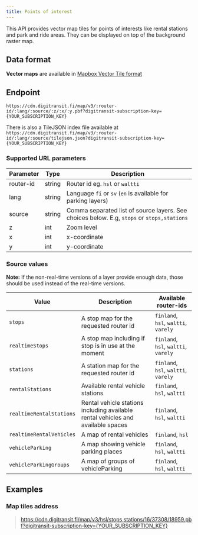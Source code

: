 ```yaml
---
title: Points of interest
---
```


This API provides vector map tiles for points of interests like rental stations and park and ride areas. They can be displayed on top of the background raster map.

## Data format

**Vector maps** are available in [Mapbox Vector Tile format](https://github.com/mapbox/vector-tile-spec)

## Endpoint

`https://cdn.digitransit.fi/map/v3/:router-id/:lang/:source/:z/:x/:y.pbf?digitransit-subscription-key={YOUR_SUBSCRIPTION_KEY}`

There is also a TileJSON index file available at `https://cdn.digitransit.fi/map/v3/:router-id/:lang/:source/tilejson.json?digitransit-subscription-key={YOUR_SUBSCRIPTION_KEY}`

### Supported URL parameters

| Parameter     | Type           | Description                                              |
|---------------|----------------|----------------------------------------------------------|
| router-id     | string         | Router id eg. `hsl` or `waltti`
| lang          | string         | Language `fi` or `sv` (`en` is available for parking layers)
| source        | string         | Comma separated list of source layers. See choices below. E.g, `stops` or `stops,stations`
| z             | int            | Zoom level
| x             | int            | x-coordinate
| y             | int            | y-coordinate

### Source values

**Note:** If the non-real-time versions of a layer provide enough data, those should be used instead of the real-time versions.

| Value                     | Description                                              | Available router-ids                                                       |
|---------------------------|----------------------------------------------------------|----------------------------------------------------------------------------|
| `stops`                   | A stop map for the requested router id                                           | `finland`, `hsl`, `waltti`, `varely` |
| `realtimeStops`           | A stop map including if stop is in use at the moment                             | `finland`, `hsl`, `waltti`, `varely` |
| `stations`                | A station map for the requested router id                                        | `finland`, `hsl`, `waltti`, `varely` |
| `rentalStations`          | Available rental vehicle stations                                                | `finland`, `hsl`, `waltti`                         |
| `realtimeRentalStations`  | Rental vehicle stations including available rental vehicles and available spaces | `finland`, `hsl`, `waltti`                         |
| `realtimeRentalVehicles`  | A map of rental vehicles                                                         | `finland`, `hsl`                                   |
| `vehicleParking`          | A map showing vehicle parking places                                             | `finland`, `hsl`, `waltti`                         |
| `vehicleParkingGroups`    | A map of groups of vehicleParking                                                | `finland`, `hsl`, `waltti`                         |

## Examples

### Map tiles address

> https://cdn.digitransit.fi/map/v3/hsl/stops,stations/16/37308/18959.pbf?digitransit-subscription-key={YOUR_SUBSCRIPTION_KEY}
